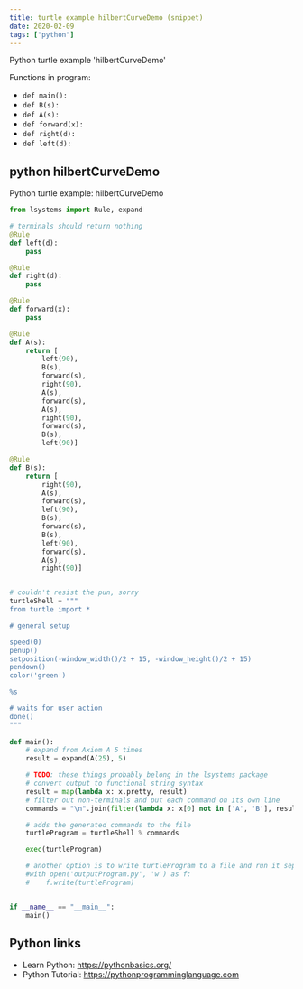 ```yaml
---
title: turtle example hilbertCurveDemo (snippet)
date: 2020-02-09
tags: ["python"]
---
```

Python turtle example 'hilbertCurveDemo'

Functions in program: 
* `def main():`
* `def B(s):`
* `def A(s):`
* `def forward(x):`
* `def right(d):`
* `def left(d):`

## python hilbertCurveDemo

Python turtle example: hilbertCurveDemo

```python
from lsystems import Rule, expand

# terminals should return nothing
@Rule
def left(d):
    pass

@Rule
def right(d):
    pass

@Rule
def forward(x):
    pass

@Rule
def A(s):
    return [
        left(90),
        B(s),
        forward(s),
        right(90),
        A(s),
        forward(s),
        A(s),
        right(90),
        forward(s),
        B(s),
        left(90)]

@Rule
def B(s):
    return [
        right(90),
        A(s),
        forward(s),
        left(90),
        B(s),
        forward(s),
        B(s),
        left(90),
        forward(s),
        A(s),
        right(90)]


# couldn't resist the pun, sorry
turtleShell = """
from turtle import *

# general setup

speed(0)
penup()
setposition(-window_width()/2 + 15, -window_height()/2 + 15)
pendown()
color('green')

%s

# waits for user action
done() 
"""
    
def main():
    # expand from Axiom A 5 times
    result = expand(A(25), 5)

    # TODO: these things probably belong in the lsystems package
    # convert output to functional string syntax
    result = map(lambda x: x.pretty, result)    
    # filter out non-terminals and put each command on its own line
    commands = "\n".join(filter(lambda x: x[0] not in ['A', 'B'], result))

    # adds the generated commands to the file
    turtleProgram = turtleShell % commands

    exec(turtleProgram)

    # another option is to write turtleProgram to a file and run it separately
    #with open('outputProgram.py', 'w') as f:
    #    f.write(turtleProgram)


if __name__ == "__main__":
    main()


```

## Python links

- Learn Python: https://pythonbasics.org/
- Python Tutorial: https://pythonprogramminglanguage.com

